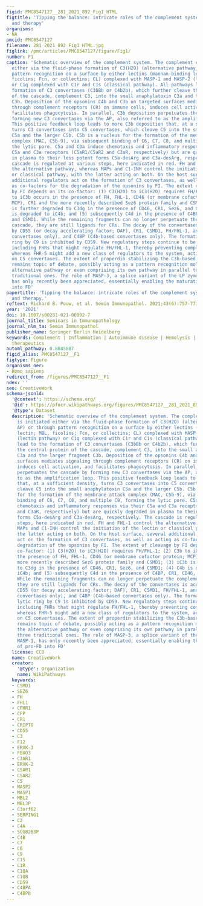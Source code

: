 ```yaml
---
figid: PMC8547127__281_2021_892_Fig1_HTML
figtitle: 'Tipping the balance: intricate roles of the complement system in disease
  and therapy'
organisms:
- NA
pmcid: PMC8547127
filename: 281_2021_892_Fig1_HTML.jpg
figlink: /pmc/articles/PMC8547127/figure/Fig1/
number: F1
caption: 'Schematic overview of the complement system. The complement cascade is initiated
  either via the fluid-phase formation of C3(H2O) (alternative pathway; AP) or through
  pattern recognition on a surface by either lectins (mannan-binding lectin; MBL,
  ficolins; Fcn, or collectins; CL) complexed with MASP-1 and MASP-2 (lectin pathway)
  or C1q complexed with C1r and C1s (classical pathway). All pathways lead to the
  formation of C3 convertases (C3bBb or C4b2b), which further cleave the central protein
  of the cascade, complement C3, into the small anaphylatoxin C3a and the larger fragment
  C3b. Deposition of the opsonins C4b and C3b on targeted surfaces mediates signaling
  through complement receptors (CR) on immune cells, induces cell activation, and
  facilitates phagocytosis. In parallel, C3b deposition perpetuates the cascade by
  forming new C3 convertases via the AP, also referred to as the amplification loop.
  This positive feedback loop leads to more C3b deposition that, at a sufficient density,
  turns C3 convertases into C5 convertases, which cleave C5 into the small anaphylatoxin
  C5a and the larger C5b. C5b is a nucleus for the formation of the membrane attack
  complex (MAC, C5b-9), via subsequent binding of C6, C7, C8, and multiple C9, forming
  the lytic pore. C5a and C3a induce chemotaxis and inflammatory responses via their
  C5a and C3a receptors (C5aR1/C5aR2 and C3aR, respectively) but are quickly degraded
  in plasma to their less potent forms C5a-desArg and C3a-desArg, respectively. The
  cascade is regulated at various steps, here indicated in red. FH and FHL-1 control
  the alternative pathway, whereas MAPs and C1-INH control the initiation of the lectin
  or classical pathway, with the latter acting on both. On the host surface, several
  additional regulators act on the formation of C3 convertases, as well as acting
  as co-factors for the degradation of the opsonins by FI. The extent of cleavage
  by FI depends on its co-factor: (1) C3(H2O) to iC3(H2O) requires FH/FHL-1; (2) C3b
  to iC3b occurs in the presence of FH, FHL-1, CD46 (or membrane cofactor protein;
  MCP), CR1 and the more recently described Sez6 protein family and CSMD1; (3) iC3b
  is further degraded to C3dg in the presence of CD46, CR1, Sez6, and CSMD1; (4) C4b
  is degraded to iC4b; and (5) subsequently C4d in the presence of C4BP, CR1, CD46,
  and CSMD1. While the remaining fragments can no longer perpetuate the complement
  cascade, they are still ligands for CRs. The decay of the convertases is accelerated
  by CD55 (or decay accelerating factor; DAF), CR1, CSMD1, FH/FHL-1, and Sez6 (C3b-based
  convertases only), and C4BP (C4b-based convertases only). The formation of the lytic
  ring by C9 is inhibited by CD59. New regulatory steps continue to be uncovered,
  including FHRs that might regulate FH/FHL-1, thereby preventing complement inhibition,
  whereas FHR-5 might add a new class of regulators to the system, acting specifically
  on C5 convertases. The extent of properdin stabilizing the C3b-based convertases
  remains topic of debate, possibly acting as a pattern recognition molecule for the
  alternative pathway or even comprising its own pathway in parallel to the three
  traditional ones. The role of MASP-3, a splice variant of the LP zymogen MASP-1,
  has only recently been appreciated, essentially enabling the maturation of pro-FD
  into FD'
papertitle: 'Tipping the balance: intricate roles of the complement system in disease
  and therapy.'
reftext: Richard B. Pouw, et al. Semin Immunopathol. 2021;43(6):757-771.
year: '2021'
doi: 10.1007/s00281-021-00892-7
journal_title: Seminars in Immunopathology
journal_nlm_ta: Semin Immunopathol
publisher_name: Springer Berlin Heidelberg
keywords: Complement | Inflammation | Autoimmune disease | Hemolysis | Complement
  therapeutics
automl_pathway: 0.8845887
figid_alias: PMC8547127__F1
figtype: Figure
organisms_ner:
- Homo sapiens
redirect_from: /figures/PMC8547127__F1
ndex: ''
seo: CreativeWork
schema-jsonld:
  '@context': https://schema.org/
  '@id': https://pfocr.wikipathways.org/figures/PMC8547127__281_2021_892_Fig1_HTML.html
  '@type': Dataset
  description: 'Schematic overview of the complement system. The complement cascade
    is initiated either via the fluid-phase formation of C3(H2O) (alternative pathway;
    AP) or through pattern recognition on a surface by either lectins (mannan-binding
    lectin; MBL, ficolins; Fcn, or collectins; CL) complexed with MASP-1 and MASP-2
    (lectin pathway) or C1q complexed with C1r and C1s (classical pathway). All pathways
    lead to the formation of C3 convertases (C3bBb or C4b2b), which further cleave
    the central protein of the cascade, complement C3, into the small anaphylatoxin
    C3a and the larger fragment C3b. Deposition of the opsonins C4b and C3b on targeted
    surfaces mediates signaling through complement receptors (CR) on immune cells,
    induces cell activation, and facilitates phagocytosis. In parallel, C3b deposition
    perpetuates the cascade by forming new C3 convertases via the AP, also referred
    to as the amplification loop. This positive feedback loop leads to more C3b deposition
    that, at a sufficient density, turns C3 convertases into C5 convertases, which
    cleave C5 into the small anaphylatoxin C5a and the larger C5b. C5b is a nucleus
    for the formation of the membrane attack complex (MAC, C5b-9), via subsequent
    binding of C6, C7, C8, and multiple C9, forming the lytic pore. C5a and C3a induce
    chemotaxis and inflammatory responses via their C5a and C3a receptors (C5aR1/C5aR2
    and C3aR, respectively) but are quickly degraded in plasma to their less potent
    forms C5a-desArg and C3a-desArg, respectively. The cascade is regulated at various
    steps, here indicated in red. FH and FHL-1 control the alternative pathway, whereas
    MAPs and C1-INH control the initiation of the lectin or classical pathway, with
    the latter acting on both. On the host surface, several additional regulators
    act on the formation of C3 convertases, as well as acting as co-factors for the
    degradation of the opsonins by FI. The extent of cleavage by FI depends on its
    co-factor: (1) C3(H2O) to iC3(H2O) requires FH/FHL-1; (2) C3b to iC3b occurs in
    the presence of FH, FHL-1, CD46 (or membrane cofactor protein; MCP), CR1 and the
    more recently described Sez6 protein family and CSMD1; (3) iC3b is further degraded
    to C3dg in the presence of CD46, CR1, Sez6, and CSMD1; (4) C4b is degraded to
    iC4b; and (5) subsequently C4d in the presence of C4BP, CR1, CD46, and CSMD1.
    While the remaining fragments can no longer perpetuate the complement cascade,
    they are still ligands for CRs. The decay of the convertases is accelerated by
    CD55 (or decay accelerating factor; DAF), CR1, CSMD1, FH/FHL-1, and Sez6 (C3b-based
    convertases only), and C4BP (C4b-based convertases only). The formation of the
    lytic ring by C9 is inhibited by CD59. New regulatory steps continue to be uncovered,
    including FHRs that might regulate FH/FHL-1, thereby preventing complement inhibition,
    whereas FHR-5 might add a new class of regulators to the system, acting specifically
    on C5 convertases. The extent of properdin stabilizing the C3b-based convertases
    remains topic of debate, possibly acting as a pattern recognition molecule for
    the alternative pathway or even comprising its own pathway in parallel to the
    three traditional ones. The role of MASP-3, a splice variant of the LP zymogen
    MASP-1, has only recently been appreciated, essentially enabling the maturation
    of pro-FD into FD'
  license: CC0
  name: CreativeWork
  creator:
    '@type': Organization
    name: WikiPathways
  keywords:
  - CSMD1
  - SEZ6
  - FH
  - FHL1
  - CFHR1
  - CFP
  - CR1
  - CRIPTO
  - CD55
  - C3
  - F12
  - ERVK-3
  - FBXO3
  - C3AR1
  - ERVK-2
  - C5AR1
  - C5AR2
  - C5
  - MASP2
  - MASP1
  - MBL2
  - MBL3P
  - C3orf62
  - SERPING1
  - C2
  - C4A
  - SCGB2B3P
  - C4B
  - C7
  - C6
  - C9
  - C1S
  - C1R
  - C1QA
  - C1QB
  - CD59
  - C4BPA
  - C4BPB
---
```

